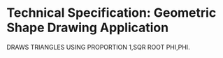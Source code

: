 # Technical Specification: Geometric Shape Drawing Application
DRAWS TRIANGLES USING PROPORTION 1,SQR ROOT PHI,PHI.